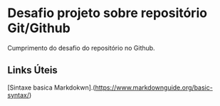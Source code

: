 # Desafio projeto sobre repositório Git/Github
Cumprimento do desafio do repositório no Github.
    
## Links Úteis
[Sintaxe basica Markdokwn].(https://www.markdownguide.org/basic-syntax/)
    

